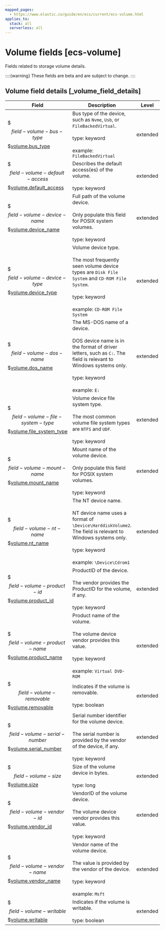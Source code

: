 ```yaml
---
mapped_pages:
  - https://www.elastic.co/guide/en/ecs/current/ecs-volume.html
applies_to:
  stack: all
  serverless: all
---
```


# Volume fields [ecs-volume]

Fields related to storage volume details.

::::{warning}
These fields are beta and are subject to change.
::::



## Volume field details [_volume_field_details]

| Field | Description | Level |
| --- | --- | --- |
| $$$field-volume-bus-type$$$[volume.bus_type](#field-volume-bus-type) | Bus type of the device, such as `Nvme`, `Usb`, or `FileBackedVirtual`.<br><br>type: keyword<br><br>example: `FileBackedVirtual`<br> | extended |
| $$$field-volume-default-access$$$[volume.default_access](#field-volume-default-access) | Describes the default access(es) of the volume.<br><br>type: keyword<br> | extended |
| $$$field-volume-device-name$$$[volume.device_name](#field-volume-device-name) | Full path of the volume device.<br><br>Only populate this field for POSIX system volumes.<br><br>type: keyword<br> | extended |
| $$$field-volume-device-type$$$[volume.device_type](#field-volume-device-type) | Volume device type.<br><br>The most frequently seen volume device types are `Disk File System` and `CD-ROM File System`.<br><br>type: keyword<br><br>example: `CD-ROM File System`<br> | extended |
| $$$field-volume-dos-name$$$[volume.dos_name](#field-volume-dos-name) | The MS-DOS name of a device.<br><br>DOS device name is in the format of driver letters, such as `C:`. The field is relevant to Windows systems only.<br><br>type: keyword<br><br>example: `E:`<br> | extended |
| $$$field-volume-file-system-type$$$[volume.file_system_type](#field-volume-file-system-type) | Volume device file system type.<br><br>The most common volume file system types are `NTFS` and `UDF`.<br><br>type: keyword<br> | extended |
| $$$field-volume-mount-name$$$[volume.mount_name](#field-volume-mount-name) | Mount name of the volume device.<br><br>Only populate this field for POSIX system volumes.<br><br>type: keyword<br> | extended |
| $$$field-volume-nt-name$$$[volume.nt_name](#field-volume-nt-name) | The NT device name.<br><br>NT device name uses a format of `\Device\HarddiskVolume2`. The field is relevant to Windows systems only.<br><br>type: keyword<br><br>example: `\Device\Cdrom1`<br> | extended |
| $$$field-volume-product-id$$$[volume.product_id](#field-volume-product-id) | ProductID of the device.<br><br>The vendor provides the ProductID for the volume, if any.<br><br>type: keyword<br> | extended |
| $$$field-volume-product-name$$$[volume.product_name](#field-volume-product-name) | Product name of the volume.<br><br>The volume device vendor provides this value.<br><br>type: keyword<br><br>example: `Virtual DVD-ROM`<br> | extended |
| $$$field-volume-removable$$$[volume.removable](#field-volume-removable) | Indicates if the volume is removable.<br><br>type: boolean<br> | extended |
| $$$field-volume-serial-number$$$[volume.serial_number](#field-volume-serial-number) | Serial number identifier for the volume device.<br><br>The serial number is provided by the vendor of the device, if any.<br><br>type: keyword<br> | extended |
| $$$field-volume-size$$$[volume.size](#field-volume-size) | Size of the volume device in bytes.<br><br>type: long<br> | extended |
| $$$field-volume-vendor-id$$$[volume.vendor_id](#field-volume-vendor-id) | VendorID of the volume device.<br><br>The volume device vendor provides this value.<br><br>type: keyword<br> | extended |
| $$$field-volume-vendor-name$$$[volume.vendor_name](#field-volume-vendor-name) | Vendor name of the volume device.<br><br>The value is provided by the vendor of the device.<br><br>type: keyword<br><br>example: `Msft`<br> | extended |
| $$$field-volume-writable$$$[volume.writable](#field-volume-writable) | Indicates if the volume is writable.<br><br>type: boolean<br> | extended |


